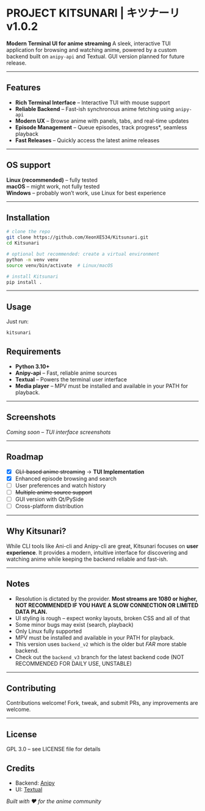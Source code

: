 # PROJECT KITSUNARI | キツナーリ v1.0.2

**Modern Terminal UI for anime streaming**
A sleek, interactive TUI application for browsing and watching anime, powered by a custom backend built on `anipy-api` and Textual.
GUI version planned for future release.

---

## Features

* **Rich Terminal Interface** – Interactive TUI with mouse support
* **Reliable Backend** – Fast-ish synchronous anime fetching using `anipy-api`
* **Modern UX** – Browse anime with panels, tabs, and real-time updates
* **Episode Management** – Queue episodes, track progress*, seamless playback
* **Fast Releases** – Quickly access the latest anime releases

---

## OS support
**Linux (recommended)** – fully tested  
**macOS** – might work, not fully tested  
**Windows** – probably won’t work, use Linux for best experience

---

## Installation

```bash
# clone the repo
git clone https://github.com/XeonXE534/Kitsunari.git
cd Kitsunari

# optional but recommended: create a virtual environment
python -m venv venv
source venv/bin/activate  # Linux/macOS

# install Kitsunari
pip install .
```

---

## Usage

Just run:

```bash
kitsunari
```

## Requirements

* **Python 3.10+**
* **Anipy-api** – Fast, reliable anime sources
* **Textual** – Powers the terminal user interface
* **Media player** – MPV must be installed and available in your PATH for playback.

---

## Screenshots

*Coming soon – TUI interface screenshots*

---

## Roadmap

* [x] ~~CLI-based anime streaming~~ → **TUI Implementation**
* [x] Enhanced episode browsing and search
* [ ] User preferences and watch history
* [ ] ~~Multiple anime source support~~
* [ ] GUI version with Qt/PySide
* [ ] Cross-platform distribution

---

## Why Kitsunari?

While CLI tools like Ani-cli and Anipy-cli are great, Kitsunari focuses on **user experience**.
It provides a modern, intuitive interface for discovering and watching anime while keeping the backend reliable and fast-ish.

---

## Notes

- Resolution is dictated by the provider. **Most streams are 1080 or higher, NOT RECOMMENDED IF YOU HAVE A SLOW CONNECTION OR LIMITED DATA PLAN.**
- UI styling is rough – expect wonky layouts, broken CSS and all of that 
- Some minor bugs may exist (search, playback)  
- Only Linux fully supported 
- MPV must be installed and available in your PATH for playback.
- This version uses `backend_v2` which is the older but *FAR* more stable backend.
- Check out the `backend_v3` branch for the latest backend code (NOT RECOMMENDED FOR DAILY USE, UNSTABLE)

---

## Contributing

Contributions welcome!
Fork, tweak, and submit PRs, any improvements are welcome.

---

## License

GPL 3.0 – see LICENSE file for details

## Credits
- Backend: [Anipy](https://github.com/sdaqo/anipy-cli)
- UI: [Textual](https://github.com/textualize/textual/)


*Built with ❤️ for the anime community*
